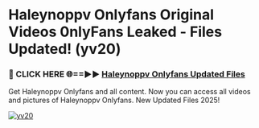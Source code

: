 # Haleynoppv Onlyfans Original Videos 0nlyFans Leaked - Files Updated! (yv20)

<h3>🔴 CLICK HERE 🌐==►► <a href="https://tinyurl.com/x26r9saj" rel="nofollow">Haleynoppv Onlyfans Updated Files</a></h3>

Get Haleynoppv Onlyfans and all content. Now you can access all videos and pictures of Haleynoppv Onlyfans. New Updated Files 2025!

[![yv20](https://i.imgur.com/LkgZPqh.gif)](https://tinyurl.com/x26r9saj)
